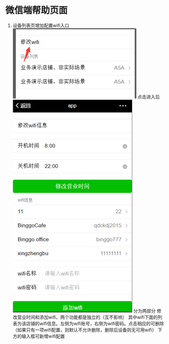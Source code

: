 # 微信端帮助页面

 1. 设备列表页增加配置wifi入口
    ![](/assets/1.png)
    点击进入后
    ![](/assets/2.png)
分为两部分 修改营业时间和添加wifi，两个功能都是独立的（互不影响）
其中wifi下面的列表为该店铺的wifi信息。左侧为wifi账号，右侧为wifi密码。点击相应的可删除（如果只有一项wifi配置，则默认不允许删除，删除后设备则无可用wifi）
下方的输入框可新增wifi配置
 


